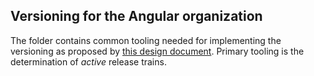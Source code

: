 ## Versioning for the Angular organization

The folder contains common tooling needed for implementing the versioning as proposed
by [this design document](https://docs.google.com/document/d/197kVillDwx-RZtSVOBtPb4BBIAw0E9RT3q3v6DZkykU/edit#heading=h.s3qlps8f4zq7).
Primary tooling is the determination of _active_ release trains.
